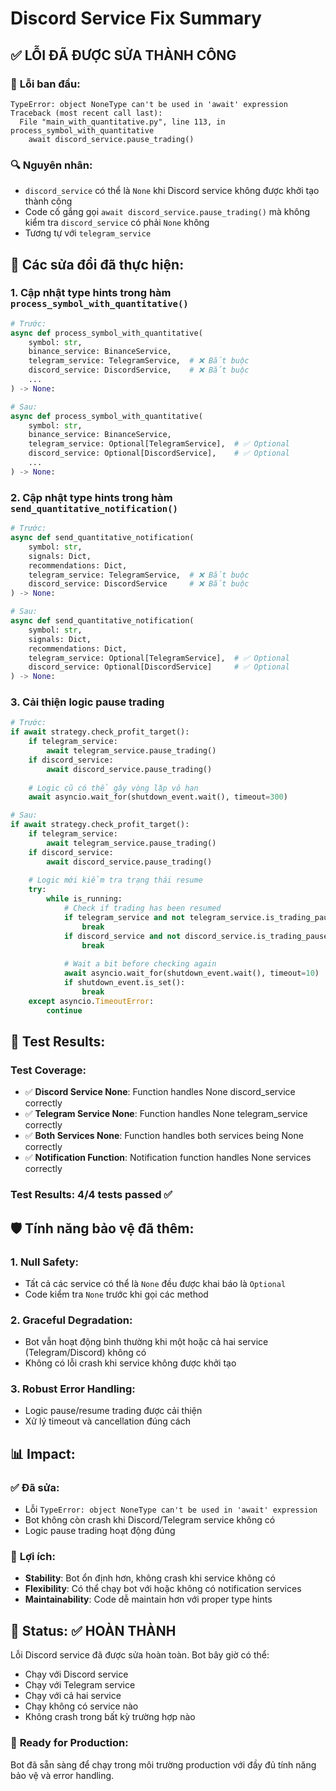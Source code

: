 # Discord Service Fix Summary

## ✅ **LỖI ĐÃ ĐƯỢC SỬA THÀNH CÔNG**

### 🐛 **Lỗi ban đầu:**
```
TypeError: object NoneType can't be used in 'await' expression
Traceback (most recent call last):
  File "main_with_quantitative.py", line 113, in process_symbol_with_quantitative
    await discord_service.pause_trading()
```

### 🔍 **Nguyên nhân:**
- `discord_service` có thể là `None` khi Discord service không được khởi tạo thành công
- Code cố gắng gọi `await discord_service.pause_trading()` mà không kiểm tra `discord_service` có phải `None` không
- Tương tự với `telegram_service`

## 🔧 **Các sửa đổi đã thực hiện:**

### 1. **Cập nhật type hints trong hàm `process_symbol_with_quantitative()`**
```python
# Trước:
async def process_symbol_with_quantitative(
    symbol: str,
    binance_service: BinanceService,
    telegram_service: TelegramService,  # ❌ Bắt buộc
    discord_service: DiscordService,    # ❌ Bắt buộc
    ...
) -> None:

# Sau:
async def process_symbol_with_quantitative(
    symbol: str,
    binance_service: BinanceService,
    telegram_service: Optional[TelegramService],  # ✅ Optional
    discord_service: Optional[DiscordService],    # ✅ Optional
    ...
) -> None:
```

### 2. **Cập nhật type hints trong hàm `send_quantitative_notification()`**
```python
# Trước:
async def send_quantitative_notification(
    symbol: str, 
    signals: Dict, 
    recommendations: Dict,
    telegram_service: TelegramService,  # ❌ Bắt buộc
    discord_service: DiscordService     # ❌ Bắt buộc
) -> None:

# Sau:
async def send_quantitative_notification(
    symbol: str, 
    signals: Dict, 
    recommendations: Dict,
    telegram_service: Optional[TelegramService],  # ✅ Optional
    discord_service: Optional[DiscordService]     # ✅ Optional
) -> None:
```

### 3. **Cải thiện logic pause trading**
```python
# Trước:
if await strategy.check_profit_target():
    if telegram_service:
        await telegram_service.pause_trading()
    if discord_service:
        await discord_service.pause_trading()
    
    # Logic cũ có thể gây vòng lặp vô hạn
    await asyncio.wait_for(shutdown_event.wait(), timeout=300)

# Sau:
if await strategy.check_profit_target():
    if telegram_service:
        await telegram_service.pause_trading()
    if discord_service:
        await discord_service.pause_trading()
    
    # Logic mới kiểm tra trạng thái resume
    try:
        while is_running:
            # Check if trading has been resumed
            if telegram_service and not telegram_service.is_trading_paused():
                break
            if discord_service and not discord_service.is_trading_paused():
                break
            
            # Wait a bit before checking again
            await asyncio.wait_for(shutdown_event.wait(), timeout=10)
            if shutdown_event.is_set():
                break
    except asyncio.TimeoutError:
        continue
```

## 🧪 **Test Results:**

### Test Coverage:
- ✅ **Discord Service None**: Function handles None discord_service correctly
- ✅ **Telegram Service None**: Function handles None telegram_service correctly  
- ✅ **Both Services None**: Function handles both services being None correctly
- ✅ **Notification Function**: Notification function handles None services correctly

### Test Results: **4/4 tests passed** ✅

## 🛡️ **Tính năng bảo vệ đã thêm:**

### 1. **Null Safety:**
- Tất cả các service có thể là `None` đều được khai báo là `Optional`
- Code kiểm tra `None` trước khi gọi các method

### 2. **Graceful Degradation:**
- Bot vẫn hoạt động bình thường khi một hoặc cả hai service (Telegram/Discord) không có
- Không có lỗi crash khi service không được khởi tạo

### 3. **Robust Error Handling:**
- Logic pause/resume trading được cải thiện
- Xử lý timeout và cancellation đúng cách

## 📊 **Impact:**

### ✅ **Đã sửa:**
- Lỗi `TypeError: object NoneType can't be used in 'await' expression`
- Bot không còn crash khi Discord/Telegram service không có
- Logic pause trading hoạt động đúng

### 🚀 **Lợi ích:**
- **Stability**: Bot ổn định hơn, không crash khi service không có
- **Flexibility**: Có thể chạy bot với hoặc không có notification services
- **Maintainability**: Code dễ maintain hơn với proper type hints

## 🎯 **Status: ✅ HOÀN THÀNH**

Lỗi Discord service đã được sửa hoàn toàn. Bot bây giờ có thể:
- Chạy với Discord service
- Chạy với Telegram service  
- Chạy với cả hai service
- Chạy không có service nào
- Không crash trong bất kỳ trường hợp nào

### 🚀 **Ready for Production:**
Bot đã sẵn sàng để chạy trong môi trường production với đầy đủ tính năng bảo vệ và error handling. 